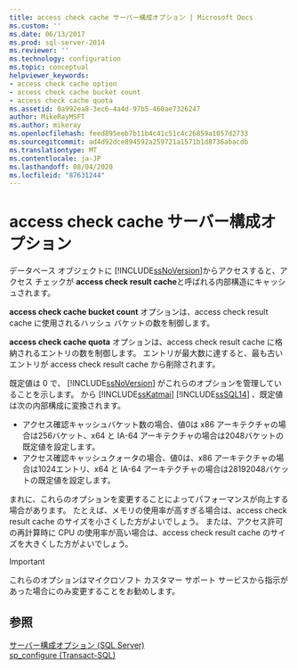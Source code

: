 ```yaml
---
title: access check cache サーバー構成オプション | Microsoft Docs
ms.custom: ''
ms.date: 06/13/2017
ms.prod: sql-server-2014
ms.reviewer: ''
ms.technology: configuration
ms.topic: conceptual
helpviewer_keywords:
- access check cache option
- access check cache bucket count
- access check cache quota
ms.assetid: 0a992ea8-3ec6-4a4d-97b5-460ae7326247
author: MikeRayMSFT
ms.author: mikeray
ms.openlocfilehash: feed895eeb7b11b4c41c51c4c26859a1057d2733
ms.sourcegitcommit: ad4d92dce894592a259721a1571b1d8736abacdb
ms.translationtype: MT
ms.contentlocale: ja-JP
ms.lasthandoff: 08/04/2020
ms.locfileid: "87631244"
---
```

# <a name="access-check-cache-server-configuration-options"></a>access check cache サーバー構成オプション
データベース オブジェクトに [!INCLUDE[ssNoVersion](../../includes/ssnoversion-md.md)]からアクセスすると、アクセス チェックが **access check result cache**と呼ばれる内部構造にキャッシュされます。 
  
**access check cache bucket count** オプションは、access check result cache に使用されるハッシュ バケットの数を制御します。 

**access check cache quota** オプションは、access check result cache に格納されるエントリの数を制御します。 エントリが最大数に達すると、最も古いエントリが access check result cache から削除されます。
  
既定値は 0 で、 [!INCLUDE[ssNoVersion](../../includes/ssnoversion-md.md)] がこれらのオプションを管理していることを示します。 から [!INCLUDE[ssKatmai](../../includes/ssKatmai-md.md)] [!INCLUDE[ssSQL14](../../includes/sssql14-md.md)] 、既定値は次の内部構成に変換されます。
-   アクセス確認キャッシュバケット数の場合、値0は x86 アーキテクチャの場合は256バケット、x64 と IA-64 アーキテクチャの場合は2048バケットの既定値を設定します。
-   アクセス確認キャッシュクォータの場合、値0は、x86 アーキテクチャの場合は1024エントリ、x64 と IA-64 アーキテクチャの場合は28192048バケットの既定値を設定します。

まれに、これらのオプションを変更することによってパフォーマンスが向上する場合があります。 たとえば、メモリの使用率が高すぎる場合は、access check result cache のサイズを小さくした方がよいでしょう。 または、アクセス許可の再計算時に CPU の使用率が高い場合は、access check result cache のサイズを大きくした方がよいでしょう。

> [!IMPORTANT]
> これらのオプションはマイクロソフト カスタマー サポート サービスから指示があった場合にのみ変更することをお勧めします。
  
## <a name="see-also"></a>参照  
 [サーバー構成オプション &#40;SQL Server&#41;](server-configuration-options-sql-server.md)   
 [sp_configure &#40;Transact-SQL&#41;](/sql/relational-databases/system-stored-procedures/sp-configure-transact-sql)  
  
  
